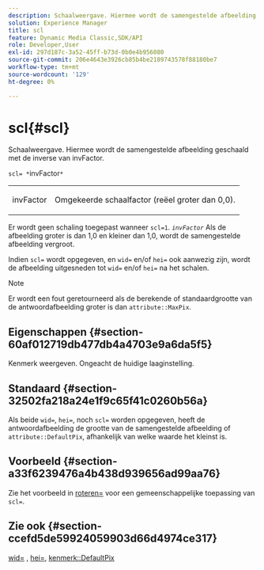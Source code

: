 ```yaml
---
description: Schaalweergave. Hiermee wordt de samengestelde afbeelding geschaald met de inverse van invFactor.
solution: Experience Manager
title: scl
feature: Dynamic Media Classic,SDK/API
role: Developer,User
exl-id: 297d187c-3a52-45ff-b73d-0b0e4b956080
source-git-commit: 206e4643e3926cb85b4be2189743578f88180be7
workflow-type: tm+mt
source-wordcount: '129'
ht-degree: 0%

---
```


# scl{#scl}

Schaalweergave. Hiermee wordt de samengestelde afbeelding geschaald met de inverse van invFactor.

`scl= *`invFactor`*`

<table id="simpletable_A09F5EECAC2B4E0F8633D71C6AD36D8D"> 
 <tr class="strow"> 
  <td class="stentry"> <p><span class="varname"> invFactor</span> </p> </td> 
  <td class="stentry"> <p>Omgekeerde schaalfactor (reëel groter dan 0,0). </p></td> 
 </tr> 
</table>

Er wordt geen schaling toegepast wanneer `scl=1`. *`invFactor`* Als de afbeelding groter is dan 1,0 en kleiner dan 1,0, wordt de samengestelde afbeelding vergroot.

Indien `scl=` wordt opgegeven, en `wid=` en/of `hei=` ook aanwezig zijn, wordt de afbeelding uitgesneden tot `wid=` en/of `hei=` na het schalen.

>[!NOTE]
>
>Er wordt een fout geretourneerd als de berekende of standaardgrootte van de antwoordafbeelding groter is dan `attribute::MaxPix`.

## Eigenschappen {#section-60af012719db477db4a4703e9a6da5f5}

Kenmerk weergeven. Ongeacht de huidige laaginstelling.

## Standaard {#section-32502fa218a24e1f9c65f41c0260b56a}

Als beide `wid=`, `hei=`, noch `scl=` worden opgegeven, heeft de antwoordafbeelding de grootte van de samengestelde afbeelding of `attribute::DefaultPix`, afhankelijk van welke waarde het kleinst is.

## Voorbeeld {#section-a33f6239476a4b438d939656ad99aa76}

Zie het voorbeeld in [roteren=](../../../../../is-api/http-ref/image-serving-api-ref/c-http-protocol-reference/c-command-reference/r-rotate.md#reference-12abb086635546ec9ec2e1a793dc1096) voor een gemeenschappelijke toepassing van `scl=`.

## Zie ook {#section-ccefd5de59924059903d66d4974ce317}

[wid=](../../../../../is-api/http-ref/image-serving-api-ref/c-http-protocol-reference/c-command-reference/r-is-http-wid.md#reference-bfeadcb67bf4485f851eb21345527e47) , [hei=](../../../../../is-api/http-ref/image-serving-api-ref/c-http-protocol-reference/c-command-reference/r-is-http-hei.md#reference-6d6f556ccc0e4b98a815e8a5c1944a96), [kenmerk::DefaultPix](../../../../../is-api/image-catalog/image-serving-api-ref/c-image-catalog-reference/c-attributes-reference/r-defaultpix.md#reference-996b2c22b30f4fd9b970c84063306df1)
